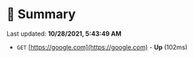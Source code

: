 # 📖 Summary
Last updated: **10/28/2021, 5:43:49 AM**

- `GET` [https://google.com](https://google.com) - **Up** (102ms)

